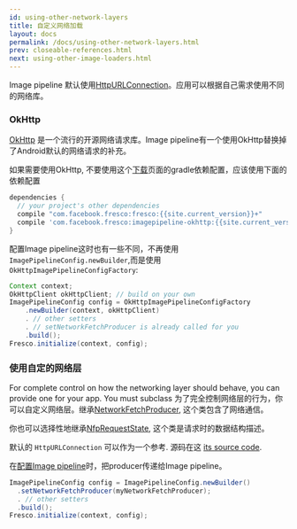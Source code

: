 ```yaml
---
id: using-other-network-layers
title: 自定义网络加载
layout: docs
permalink: /docs/using-other-network-layers.html
prev: closeable-references.html
next: using-other-image-loaders.html
---
```


Image pipeline 默认使用[HttpURLConnection](https://developer.android.com/training/basics/network-ops/connecting.html)。应用可以根据自己需求使用不同的网络库。

### OkHttp

[OkHttp](http://square.github.io/okhttp) 是一个流行的开源网络请求库。Image
pipeline有一个使用OkHttp替换掉了Android默认的网络请求的补充。

如果需要使用OkHttp,
不要使用这个[下载](download-fresco.html)页面的gradle依赖配置，应该使用下面的依赖配置

```groovy
dependencies {
  // your project's other dependencies
  compile "com.facebook.fresco:fresco:{{site.current_version}}+"
  compile 'com.facebook.fresco:imagepipeline-okhttp:{{site.current_version}}+'
}
```

配置Image
pipeline这时也有一些不同，不再使用`ImagePipelineConfig.newBuilder`,而是使用`OkHttpImagePipelineConfigFactory`:

```java
Context context;
OkHttpClient okHttpClient; // build on your own
ImagePipelineConfig config = OkHttpImagePipelineConfigFactory
    .newBuilder(context, okHttpClient)
    . // other setters
    . // setNetworkFetchProducer is already called for you
    .build();
Fresco.initialize(context, config);
```    

### 使用自定的网络层

For complete control on how the networking layer should behave, you can provide one for your app. You must subclass 
为了完全控制网络层的行为，你可以自定义网络层。继承[NetworkFetchProducer](../javadoc/reference/com/facebook/imagepipeline/producers/NetworkFetchProducer.html), 这个类包含了网络通信。

你也可以选择性地继承[NfpRequestState](../javadoc/reference/com/facebook/imagepipeline/producers/NfpRequestState.html), 这个类是请求时的数据结构描述。

默认的 `HttpURLConnection` 可以作为一个参考. 源码在这 [its source code](https://github.com/facebook/fresco/blob/master/imagepipeline/src/main/java/com/facebook/imagepipeline/producers/HttpUrlConnectionNetworkFetcher.java).

在[配置Image pipeline](configuring-image-pipeline.html)时，把producer传递给Image pipeline。

```java
ImagePipelineConfig config = ImagePipelineConfig.newBuilder()
  .setNetworkFetchProducer(myNetworkFetchProducer);
  . // other setters
  .build();
Fresco.initialize(context, config);
```
